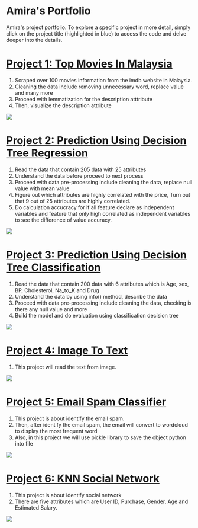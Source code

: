 # Amira's Portfolio
Amira's project portfolio. To explore a specific project in more detail, simply click on the project title (highlighted in blue) to access the code and delve deeper into the details.


# [Project 1: Top Movies In Malaysia](https://github.com/NajihaAmira/Top-Movies-Malaysia)
1) Scraped over 100 movies information from the imdb website in Malaysia. 
2) Cleaning the data include removing unnecessary word, replace value and many more
3) Proceed with lemmatization for the description atttribute
4) Then, visualize the description attribute

![](https://github.com/NajihaAmira/My_Portfolio_Data_Science/blob/main/images/project1.png)


# [Project 2: Prediction Using Decision Tree Regression](https://github.com/NajihaAmira/DecisionTreeRegression)
1) Read the data that contain 205 data with 25 attributes  
2) Understand the data before proceed to next process
3) Proceed with data pre-processing include cleaning the data, replace null value with mean value
4) Figure out which attributes are highly correlated with the price, Turn out that 9 out of 25 attributes are highly correlated.
5) Do calculation accucracy for if all feature declare as independent variables and feature that only high correlated as independent variables to see the difference of value accuracy.

![](https://github.com/NajihaAmira/My_Portfolio_Data_Science/blob/main/images/project2.png)


# [Project 3: Prediction Using Decision Tree Classification](https://github.com/NajihaAmira/DecisionTreeClassification)
1) Read the data that contain 200 data with 6 attributes which is Age, sex, BP, Cholesterol, Na_to_K and Drug
2) Understand the data by using info() method, describe the data
3) Proceed with data pre-processing include cleaning the data, checking is there any null value and more
4) Build the model and do evaluation using classification decision tree

![](https://github.com/NajihaAmira/My_Portfolio_Data_Science/blob/main/images/project3.png)


# [Project 4: Image To Text](https://github.com/NajihaAmira/ImageToText)
1) This project will read the text from image.

![](https://github.com/NajihaAmira/My_Portfolio_Data_Science/blob/main/images/project4.png)


# [Project 5: Email Spam Classifier](https://github.com/NajihaAmira/EmailSpamClassifier)
1) This project is about identify the email spam.
2) Then, after identify the email spam, the email will convert to wordcloud to display the most frequent word  
3) Also, in this project we will use pickle library to save the object python into file
   
![](https://github.com/NajihaAmira/My_Portfolio_Data_Science/blob/main/images/project5.png)

# [Project 6: KNN Social Network](https://github.com/NajihaAmira/KNNSocialNetwork)
1) This project is about identify social network
2) There are five attributes which are User ID, Purchase, Gender, Age and Estimated Salary.
   
![](https://github.com/NajihaAmira/My_Portfolio_Data_Science/blob/main/images/project6.png)
